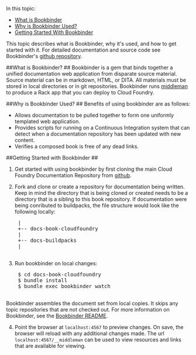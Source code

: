 In this topic:

* [What is Bookbinder](#what-is-bookbinder)
* [Why is Bookbinder Used?](#why-is-bookbinder-used)
* [Getting Started With Bookbinder](#getting-started-with-bookbinder)


This topic describes what is Bookbinder, why it's used, and how to get started with it.
For detailed documentation and source code see Bookbinder's [github repository](https://github.com/pivotal-cf/bookbinder).

##What is Bookbinder? ##
Bookbinder is a gem that binds together a unified documentation web application from disparate source material. Source material can be in markdown, HTML, or DITA. All materials must be stored in local directories or in git repositories. Bookbinder runs [middleman](http://www.middlemanapp.com) to produce a Rack app that you can deploy to Cloud Foundry.

##Why is Bookbinder Used? ##
Benefits of using bookbinder are as follows: 
* Allows documentation to be pulled together to form one uniformly templated web application.
* Provides scripts for running on a Continuous Integration system that can detect when a documentation repository has been updated with new content.
* Verifies a composed book is free of any dead links.

##Getting Started with Bookbinder ##

1. Get started with using bookbinder by first cloning the main Cloud Foundry Documentation Repository from [github](https://github.com/cloudfoundry/docs-book-cloudfoundry).

2. Fork and clone or create a repository for documentation being written. Keep in mind the directory that is being cloned or created needs to be a directory that is a sibling to this book repository. If documentation were being conributed to buildpacks, the file structure would look like the following locally:

	<pre>
	|
	+-- docs-book-cloudfoundry
	|
	+-- docs-buildpacks
	|
	</pre>

3. Run bookbinder on local changes:
	<pre>
	$ cd docs-book-cloudfoundry
	$ bundle install
	$ bundle exec bookbinder watch
	</pre>
Bookbinder assembles the document set from local copies.
It skips any topic repositories that are not checked out. For more information on Bookbinder, see the [Bookbinder README](https://github.com/pivotal-cf/bookbinder#bookbinder). 

4. Point the browser at <code>localhost:4567</code> to preview changes. On save, the browser will reload with any additional changes made. The url <code>localhost:4567/__middleman</code> can be used to view resources and links that are available for viewing.




